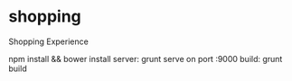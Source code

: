 shopping
========

Shopping Experience


npm install && bower install
server: grunt serve on port :9000
build: grunt build
